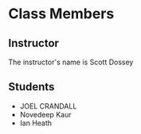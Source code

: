 # Class Members

## Instructor

The instructor's name is Scott Dossey

## Students

* JOEL CRANDALL
* Novedeep Kaur
* Ian Heath
